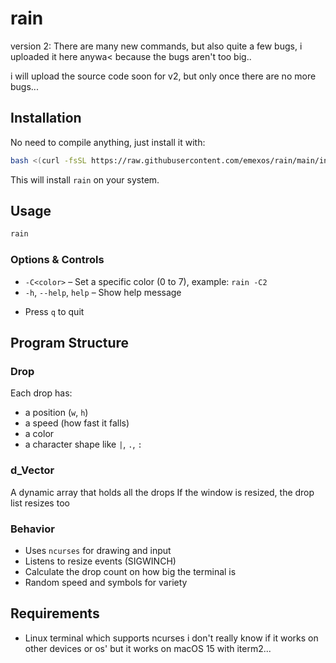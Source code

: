 # rain

version 2:
There are many new commands, but also quite a few bugs,
i uploaded it here anywa< because the bugs aren't too big..

i will upload the source code soon for v2, but only once there are no more bugs...

## Installation

No need to compile anything, just install it with:

```bash
bash <(curl -fsSL https://raw.githubusercontent.com/emexos/rain/main/install.sh)
```

This will install `rain` on your system.

## Usage

```bash
rain
```

###   Options & Controls

  * `-C<color>`             – Set a specific color (0 to 7), example: `rain -C2`
  * `-h`, `--help`, `help`  – Show help message

  - Press `q` to quit

## Program Structure

  ### Drop

  Each drop has:

  * a position (`w`, `h`)
  * a speed (how fast it falls)
  * a color
  * a character shape like `|`, `.`, `:`

### d\_Vector

 A dynamic array that holds all the drops
 If the window is resized, the drop list resizes too

### Behavior

  * Uses `ncurses` for drawing and input
  * Listens to resize events (SIGWINCH)
  * Calculate the drop count on how big the terminal is
  * Random speed and symbols for variety

## Requirements

  * Linux terminal which supports ncurses
i don't really know if it works on other devices or os' but it works on macOS 15 with iterm2...
